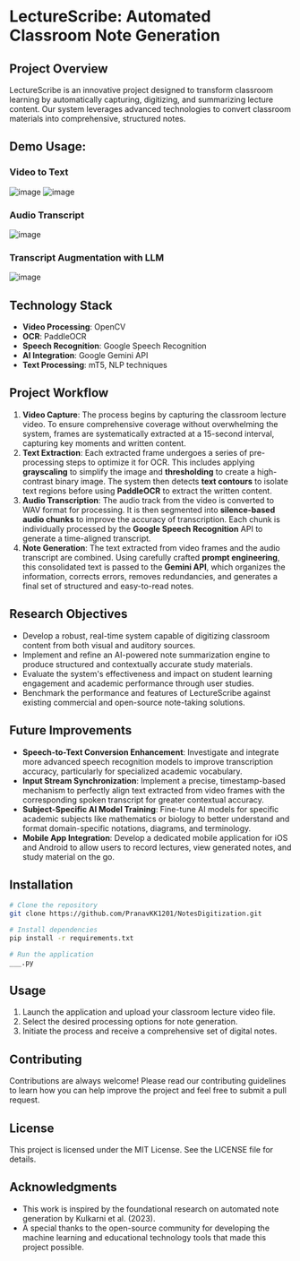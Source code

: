 # LectureScribe: Automated Classroom Note Generation

## Project Overview

LectureScribe is an innovative project designed to transform classroom learning by automatically capturing, digitizing, and summarizing lecture content. Our system leverages advanced technologies to convert classroom materials into comprehensive, structured notes.

## Demo Usage:
### Video to Text
![image](https://github.com/user-attachments/assets/80f4e378-df0e-4c12-9811-89bf21666e74)
![image](https://github.com/user-attachments/assets/54854701-89dc-4638-89a8-bf0a826b9594)

### Audio Transcript
![image](https://github.com/user-attachments/assets/563d98d0-d6af-4fe5-b547-27820846a5b8)

### Transcript Augmentation with LLM
![image](https://github.com/user-attachments/assets/ef823221-f818-49fe-afe9-c4c801b69b49)

## Technology Stack
- **Video Processing**: OpenCV
- **OCR**: PaddleOCR
- **Speech Recognition**: Google Speech Recognition
- **AI Integration**: Google Gemini API
- **Text Processing**: mT5, NLP techniques

## Project Workflow
1.  **Video Capture**: The process begins by capturing the classroom lecture video. To ensure comprehensive coverage without overwhelming the system, frames are systematically extracted at a 15-second interval, capturing key moments and written content.
2.  **Text Extraction**: Each extracted frame undergoes a series of pre-processing steps to optimize it for OCR. This includes applying **grayscaling** to simplify the image and **thresholding** to create a high-contrast binary image. The system then detects **text contours** to isolate text regions before using **PaddleOCR** to extract the written content.
3.  **Audio Transcription**: The audio track from the video is converted to WAV format for processing. It is then segmented into **silence-based audio chunks** to improve the accuracy of transcription. Each chunk is individually processed by the **Google Speech Recognition** API to generate a time-aligned transcript.
4.  **Note Generation**: The text extracted from video frames and the audio transcript are combined. Using carefully crafted **prompt engineering**, this consolidated text is passed to the **Gemini API**, which organizes the information, corrects errors, removes redundancies, and generates a final set of structured and easy-to-read notes.

## Research Objectives
-   Develop a robust, real-time system capable of digitizing classroom content from both visual and auditory sources.
-   Implement and refine an AI-powered note summarization engine to produce structured and contextually accurate study materials.
-   Evaluate the system's effectiveness and impact on student learning engagement and academic performance through user studies.
-   Benchmark the performance and features of LectureScribe against existing commercial and open-source note-taking solutions.

## Future Improvements
-   **Speech-to-Text Conversion Enhancement**: Investigate and integrate more advanced speech recognition models to improve transcription accuracy, particularly for specialized academic vocabulary.
-   **Input Stream Synchronization**: Implement a precise, timestamp-based mechanism to perfectly align text extracted from video frames with the corresponding spoken transcript for greater contextual accuracy.
-   **Subject-Specific AI Model Training**: Fine-tune AI models for specific academic subjects like mathematics or biology to better understand and format domain-specific notations, diagrams, and terminology.
-   **Mobile App Integration**: Develop a dedicated mobile application for iOS and Android to allow users to record lectures, view generated notes, and study material on the go.

## Installation

```bash
# Clone the repository
git clone https://github.com/PranavKK1201/NotesDigitization.git

# Install dependencies
pip install -r requirements.txt

# Run the application
___.py
```


## Usage
1.  Launch the application and upload your classroom lecture video file.
2.  Select the desired processing options for note generation.
3.  Initiate the process and receive a comprehensive set of digital notes.

## Contributing
Contributions are always welcome! Please read our contributing guidelines to learn how you can help improve the project and feel free to submit a pull request.

## License
This project is licensed under the MIT License. See the LICENSE file for details.

## Acknowledgments
-   This work is inspired by the foundational research on automated note generation by Kulkarni et al. (2023).
-   A special thanks to the open-source community for developing the machine learning and educational technology tools that made this project possible.


